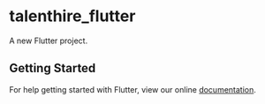 # talenthire_flutter

A new Flutter project.

## Getting Started

For help getting started with Flutter, view our online
[documentation](https://flutter.io/).
